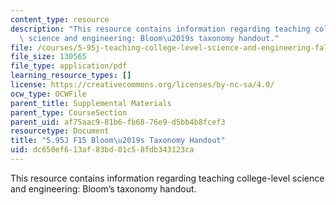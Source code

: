 ```yaml
---
content_type: resource
description: "This resource contains information regarding teaching college-level\
  \ science and engineering: Bloom\u2019s taxonomy handout."
file: /courses/5-95j-teaching-college-level-science-and-engineering-fall-2015/dc650ef613af83bd01c58fdb343123ca_MIT5_95JF15_blooms_verbs.pdf
file_size: 130565
file_type: application/pdf
learning_resource_types: []
license: https://creativecommons.org/licenses/by-nc-sa/4.0/
ocw_type: OCWFile
parent_title: Supplemental Materials
parent_type: CourseSection
parent_uid: af75aac9-81b6-fb68-76e9-d5bb4b8fcef3
resourcetype: Document
title: "5.95J F15 Bloom\u2019s Taxonomy Handout"
uid: dc650ef6-13af-83bd-01c5-8fdb343123ca
---
```

This resource contains information regarding teaching college-level science and engineering: Bloom’s taxonomy handout.
